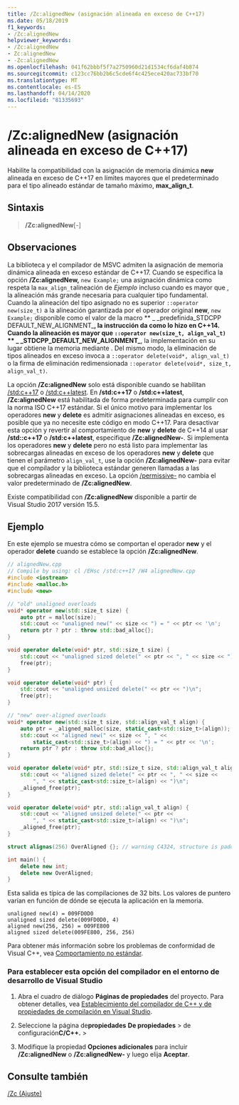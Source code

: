 ```yaml
---
title: /Zc:alignedNew (asignación alineada en exceso de C++17)
ms.date: 05/18/2019
f1_keywords:
- /Zc:alignedNew
helpviewer_keywords:
- /Zc:alignedNew
- Zc:alignedNew
- -Zc:alignedNew
ms.openlocfilehash: 041f62bbbf5f7a2750960d21d1534cf6daf4b874
ms.sourcegitcommit: c123cc76bb2b6c5cde6f4c425ece420ac733bf70
ms.translationtype: MT
ms.contentlocale: es-ES
ms.lasthandoff: 04/14/2020
ms.locfileid: "81335693"
---
```

# <a name="zcalignednew-c17-over-aligned-allocation"></a>/Zc:alignedNew (asignación alineada en exceso de C++17)

Habilite la compatibilidad con la asignación de memoria dinámica **new** alineada en exceso de C++17 en límites mayores que el predeterminado para el tipo alineado estándar de tamaño máximo, **max\_align\_t**.

## <a name="syntax"></a>Sintaxis

> **/Zc:alignedNew**\[-]

## <a name="remarks"></a>Observaciones

La biblioteca y el compilador de MSVC admiten la asignación de memoria dinámica alineada en exceso estándar de C++17. Cuando se especifica la opción **/Zc:alignedNew,** `new Example;` una asignación dinámica como respeta la `max_align_t`alineación de *Ejemplo* incluso cuando es mayor que , la alineación más grande necesaria para cualquier tipo fundamental. Cuando la alineación del tipo asignado no es superior `::operator new(size_t)` a la alineación garantizada por el operador original **new**, `new Example;` disponible como el valor de la macro ** \_ \_predefinida\_STDCPP DEFAULT\_NEW\_ALIGNMENT\_**, la instrucción da como lo hizo en C++14. Cuando la alineación es mayor que `::operator new(size_t, align_val_t)` ** \_ \_STDCPP\_DEFAULT\_NEW\_ALIGNMENT\_**, la implementación en su lugar obtiene la memoria mediante . Del mismo modo, la eliminación de tipos alineados en exceso invoca a `::operator delete(void*, align_val_t)` o la firma de eliminación redimensionada `::operator delete(void*, size_t, align_val_t)`.

La opción **/Zc:alignedNew** solo está disponible cuando se habilitan [/std:c++17](std-specify-language-standard-version.md) o [/std:c++latest](std-specify-language-standard-version.md). En **/std:c++17** o **/std:c++latest**, **/Zc:alignedNew** está habilitada de forma predeterminada para cumplir con la norma ISO C++17 estándar. Si el único motivo para implementar los operadores **new** y **delete** es admitir asignaciones alineadas en exceso, es posible que ya no necesite este código en modo C++17. Para desactivar esta opción y revertir al comportamiento de **new** y **delete** de C++14 al usar **/std::c++17** o **/std:c++latest**, especifique **/Zc:alignedNew-**. Si implementa los operadores **new** y **delete** pero no está listo para implementar las sobrecargas alineadas en exceso de los operadores **new** y **delete** que tienen el parámetro `align_val_t`, use la opción **/Zc:alignedNew-** para evitar que el compilador y la biblioteca estándar generen llamadas a las sobrecargas alineadas en exceso. La opción [/permissive-](permissive-standards-conformance.md) no cambia el valor predeterminado de **/Zc:alignedNew**.

Existe compatibilidad con **/Zc:alignedNew** disponible a partir de Visual Studio 2017 versión 15.5.

## <a name="example"></a>Ejemplo

En este ejemplo se muestra cómo se comportan el operador **new** y el operador **delete** cuando se establece la opción **/Zc:alignedNew**.

```cpp
// alignedNew.cpp
// Compile by using: cl /EHsc /std:c++17 /W4 alignedNew.cpp
#include <iostream>
#include <malloc.h>
#include <new>

// "old" unaligned overloads
void* operator new(std::size_t size) {
    auto ptr = malloc(size);
    std::cout << "unaligned new(" << size << ") = " << ptr << '\n';
    return ptr ? ptr : throw std::bad_alloc{};
}

void operator delete(void* ptr, std::size_t size) {
    std::cout << "unaligned sized delete(" << ptr << ", " << size << ")\n";
    free(ptr);
}

void operator delete(void* ptr) {
    std::cout << "unaligned unsized delete(" << ptr << ")\n";
    free(ptr);
}

// "new" over-aligned overloads
void* operator new(std::size_t size, std::align_val_t align) {
    auto ptr = _aligned_malloc(size, static_cast<std::size_t>(align));
    std::cout << "aligned new(" << size << ", " <<
        static_cast<std::size_t>(align) << ") = " << ptr << '\n';
    return ptr ? ptr : throw std::bad_alloc{};
}

void operator delete(void* ptr, std::size_t size, std::align_val_t align) {
    std::cout << "aligned sized delete(" << ptr << ", " << size <<
        ", " << static_cast<std::size_t>(align) << ")\n";
    _aligned_free(ptr);
}

void operator delete(void* ptr, std::align_val_t align) {
    std::cout << "aligned unsized delete(" << ptr <<
        ", " << static_cast<std::size_t>(align) << ")\n";
    _aligned_free(ptr);
}

struct alignas(256) OverAligned {}; // warning C4324, structure is padded

int main() {
    delete new int;
    delete new OverAligned;
}
```

Esta salida es típica de las compilaciones de 32 bits. Los valores de puntero varían en función de dónde se ejecuta la aplicación en la memoria.

```Output
unaligned new(4) = 009FD0D0
unaligned sized delete(009FD0D0, 4)
aligned new(256, 256) = 009FE800
aligned sized delete(009FE800, 256, 256)
```

Para obtener más información sobre los problemas de conformidad de Visual C++, vea [Comportamiento no estándar](../../cpp/nonstandard-behavior.md).

### <a name="to-set-this-compiler-option-in-the-visual-studio-development-environment"></a>Para establecer esta opción del compilador en el entorno de desarrollo de Visual Studio

1. Abra el cuadro de diálogo **Páginas de propiedades** del proyecto. Para obtener detalles, vea [Establecimiento del compilador de C++ y de propiedades de compilación en Visual Studio](../working-with-project-properties.md).

1. Seleccione la página de**propiedades** **De propiedades** > de configuración**C/C++.** > 

1. Modifique la propiedad **Opciones adicionales** para incluir **/Zc:alignedNew** o **/Zc:alignedNew-** y luego elija **Aceptar**.

## <a name="see-also"></a>Consulte también

[/Zc (Ajuste)](zc-conformance.md)
